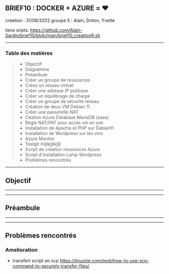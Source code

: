 ## BRIEF10 : DOCKER + AZURE = ❤️

création : 31/08/2022
groupe 5 : Alain, Driton, Yvette

liens sripts: https://github.com/Alain-Sardin/brief10/blob/main/brief10_creationR.sh




* * *

### Table des matières

> - Objectif
> - Diagramme
> - Préambule
> - Créer un groupe de ressources
> - Créez un réseau virtuel
> - Créer une adresse IP publique
> - Créer un équilibrage de charge
> - Créer un groupe de sécurité réseau
> - Création de deux VM Debian 11
> - Créer une passerelle NAT
> - Céation Azure Database MariaDB (saas)
> - Régle NAT/PAT pour accés vm en ssh
> - Installation de Apache et PHP sur Debian11
> - Installation de Wordpress sur les vms
> - Azure Monitor
> - Testgit ihljlkjljlkjljl
> - Script de création ressources Azure
> - Script d'installation Lamp Wordpress
> - Problèmes rencontrés

* * *

## Objectif



* * *



* * *

## Préambule



* * *



* * *

## Problèmes rencontrés



### Amelioration
- transfert script en scp
https://linuxize.com/post/how-to-use-scp-command-to-securely-transfer-files/